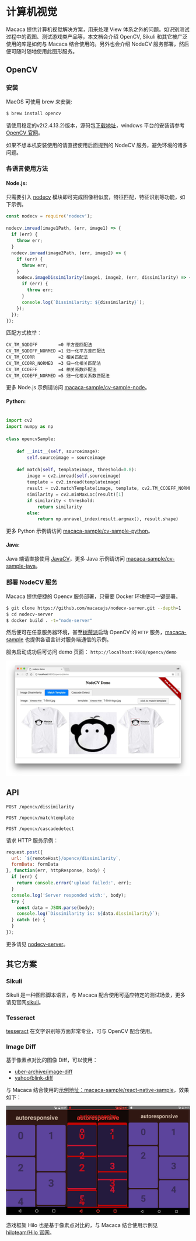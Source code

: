 # 计算机视觉

Macaca 提供计算机视觉解决方案，用来处理 View 体系之外的问题。如识别测试过程中的截图、测试游戏类产品等，本文档会介绍 OpenCV, Sikuli 和其它被广泛使用的库是如何与 Macaca 结合使用的。另外也会介绍 NodeCV 服务部署，然后便可随时随地使用此图形服务。

## OpenCV

### 安装

MacOS 可使用 brew 来安装:

```bash
$ brew install opencv
```

请使用稳定的v2(2.4.13.2)版本，源码包[下载地址](//codeload.github.com/opencv/opencv/zip/2.4.13.2)，windows 平台的安装请参考 [OpenCV 官网](//github.com/opencv/opencv)。

如果不想本机安装使用的请直接使用后面提到的 NodeCV 服务，避免环境的诸多问题。

### 各语言使用方法

#### Node.js:

只需要引入 [nodecv](https://github.com/macacajs/nodecv) 模块即可完成图像相似度，特征匹配，特征识别等功能，如下示例。

```javascript
const nodecv = require('nodecv');

nodecv.imread(image1Path, (err, image1) => {
  if (err) {
    throw err;
  }
  nodecv.imread(image2Path, (err, image2) => {
    if (err) {
      throw err;
    }
    nodecv.imageDissimilarity(image1, image2, (err, dissimilarity) => {
      if (err) {
        throw err;
      }
      console.log(`Dissimilarity: ${dissimilarity}`);
    });
  });
});
```

匹配方式枚举：

```
CV_TM_SQDIFF        =0 平方差匹配法
CV_TM_SQDIFF_NORMED =1 归一化平方差匹配法
CV_TM_CCORR         =2 相关匹配法
CV_TM_CCORR_NORMED  =3 归一化相关匹配法
CV_TM_CCOEFF        =4 相关系数匹配法
CV_TM_CCOEFF_NORMED =5 归一化相关系数匹配法
```

更多 Node.js 示例请访问 [macaca-sample/cv-sample-node](//github.com/macaca-sample/cv-sample-node)。

#### Python:

``` python

import cv2
import numpy as np

class opencvSample:

    def __init__(self, sourceimage):
        self.sourceimage = sourceimage

    def match(self, templateimage, threshold=0.8):
        image = cv2.imread(self.sourceimage)
        template = cv2.imread(templateimage)
        result = cv2.matchTemplate(image, template, cv2.TM_CCOEFF_NORMED)
        similarity = cv2.minMaxLoc(result)[1]
        if similarity < threshold:
            return similarity
        else:
            return np.unravel_index(result.argmax(), result.shape)
```

更多 Python 示例请访问 [macaca-sample/cv-sample-python](//github.com/macaca-sample/cv-sample-python)。

#### Java:

Java 端请直接使用 [JavaCV](//github.com/bytedeco/javacv)，更多 Java 示例请访问 [macaca-sample/cv-sample-java](//github.com/macaca-sample/cv-sample-java)。

### 部署 NodeCV 服务

Macaca 提供便捷的 Opencv 服务部署，只需要 Docker 环境便可一键部署。

```bash
$ git clone https://github.com/macacajs/nodecv-server.git --depth=1
$ cd nodecv-server
$ docker build . -t="node-server"
```

然后便可在任意服务器环境，甚至[树莓派](//github.com/macacajs/nodecv-server/issues/1)启动 OpenCV 的 `HTTP` 服务，[macaca-sample](//github.com/macaca-sample) 也提供各语言针对服务端通信的示例。

服务启动成功后可访问 demo 页面： `http://localhost:9900/opencv/demo`

![](/assets/6d308bd9gy1fek6oa9i3vj21kw0zrn4y.jpg)

## API

```
POST /opencv/dissimilarity
```

```
POST /opencv/matchtemplate
```

```
POST /opencv/cascadedetect
```

请求 HTTP 服务示例：

```javascript
request.post({
  url: `${remoteHost}/opencv/dissimilarity`,
  formData: formData
}, function(err, httpResponse, body) {
  if (err) {
    return console.error('upload failed:', err);
  }
  console.log('Server responded with:', body);
  try {
    const data = JSON.parse(body);
    console.log(`Dissimilarity is: ${data.dissimilarity}`);
  } catch (e) {
  }
});

```

更多请见 [nodecv-server](//github.com/macacajs/nodecv-server)。

## 其它方案

### Sikuli

Sikuli 是一种图形脚本语言，与 Macaca 配合使用可适应特定的测试场景，更多请见官网[sikuli](//github.com/sikuli/sikuli)。

### Tesseract

[tesseract](//github.com/tesseract-ocr/tesseract) 在文字识别等方面非常专业，可与 OpenCV 配合使用。

### Image Diff

基于像素点对比的图像 Diff，可以使用：

- [uber-archive/image-diff](//github.com/uber-archive/image-diff)
- [yahoo/blink-diff](//github.com/yahoo/blink-diff)

与 Macaca 结合使用的[示例地址：macaca-sample/react-native-sample](//github.com/macaca-sample/react-native-sample)，效果如下：

![](/assets/6d308bd9gw1f3ymytc3mzj21kw0xpjx1.jpg)

游戏框架 Hilo 也是基于像素点对比的，与 Macaca 结合使用示例见 [hiloteam/Hilo 官网](//github.com/hiloteam/Hilo)。
